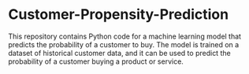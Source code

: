 # Customer-Propensity-Prediction
This repository contains Python code for a machine learning model that predicts the probability of a customer to buy. The model is trained on a dataset of historical customer data, and it can be used to predict the probability of a customer buying a product or service.
